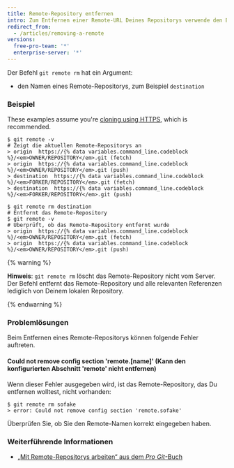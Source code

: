 ```yaml
---
title: Remote-Repository entfernen
intro: Zum Entfernen einer Remote-URL Deines Repositorys verwende den Befehl 'git remote rm'.
redirect_from:
  - /articles/removing-a-remote
versions:
  free-pro-team: '*'
  enterprise-server: '*'
---
```


Der Befehl `git remote rm` hat ein Argument:

* den Namen eines Remote-Repositorys, zum Beispiel `destination`

### Beispiel

These examples assume you're [cloning using HTTPS](/articles/which-remote-url-should-i-use/#cloning-with-https-urls), which is recommended.

```shell
$ git remote -v
# Zeigt die aktuellen Remote-Repositorys an
> origin  https://{% data variables.command_line.codeblock %}/<em>OWNER/REPOSITORY</em>.git (fetch)
> origin  https://{% data variables.command_line.codeblock %}/<em>OWNER/REPOSITORY</em>.git (push)
> destination  https://{% data variables.command_line.codeblock %}/<em>FORKER/REPOSITORY</em>.git (fetch)
> destination  https://{% data variables.command_line.codeblock %}/<em>FORKER/REPOSITORY</em>.git (push)

$ git remote rm destination
# Entfernt das Remote-Repository
$ git remote -v
# Überprüft, ob das Remote-Repository entfernt wurde
> origin  https://{% data variables.command_line.codeblock %}/<em>OWNER/REPOSITORY</em>.git (fetch)
> origin  https://{% data variables.command_line.codeblock %}/<em>OWNER/REPOSITORY</em>.git (push)
```

{% warning %}

**Hinweis**: `git remote rm` löscht das Remote-Repository nicht vom Server.  Der Befehl entfernt das Remote-Repository und alle relevanten Referenzen lediglich von Deinem lokalen Repository.

{% endwarning %}

### Problemlösungen

Beim Entfernen eines Remote-Repositorys können folgende Fehler auftreten.

#### Could not remove config section 'remote.[name]' (Kann den konfigurierten Abschnitt 'remote' nicht entfernen)

Wenn dieser Fehler ausgegeben wird, ist das Remote-Repository, das Du entfernen wolltest, nicht vorhanden:

```shell
$ git remote rm sofake
> error: Could not remove config section 'remote.sofake'
```

Überprüfen Sie, ob Sie den Remote-Namen korrekt eingegeben haben.

### Weiterführende Informationen

- [„Mit Remote-Repositorys arbeiten“ aus dem _Pro Git_-Buch](https://git-scm.com/book/en/Git-Basics-Working-with-Remotes)
